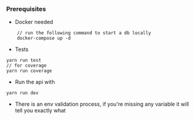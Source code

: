 ### Prerequisites

- Docker needed
```
    // run the following command to start a db locally
    docker-compose up -d
```

- Tests
```
yarn run test
// for coverage
yarn run coverage
```

- Run the api with
```
yarn run dev
```

- There is an env validation process, if you're missing any variable it will tell you exactly what


